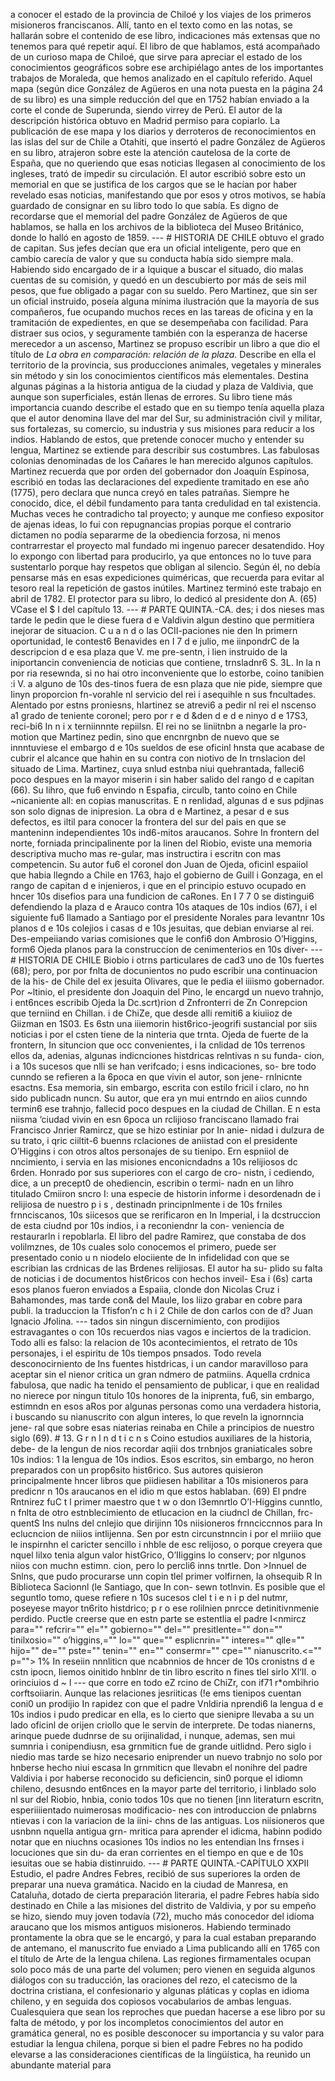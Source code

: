 a conocer el estado de la provincia de Chiloé y los viajes de los primeros misioneros franciscanos. Allí, tanto en el texto como en las notas, se hallarán sobre el contenido de ese libro, indicaciones más extensas que no tenemos para qué repetir aquí. El libro de que hablamos, está acompañado de un curioso mapa de Chiloé, que sirve para apreciar el estado de los conocimientos geográficos sobre ese archipiélago antes de los importantes trabajos de Moraleda, que hemos analizado en el capítulo referido. Aquel mapa (según dice González de Agüeros en una nota puesta en la página 24 de su libro) es una simple reducción del que en 1752 habían enviado a la corte el conde de Superunda, siendo virrey de Perú. El autor de la descripción histórica obtuvo en Madrid permiso para copiarlo. La publicación de ese mapa y los diarios y derroteros de reconocimientos en las islas del sur de Chile a Otahiti, que insertó el padre González de Agüeros en su libro, atrajeron sobre este la atención cautelosa de la corte de España, que no queriendo que esas noticias llegasen al conocimiento de los ingleses, trató de impedir su circulación. El autor escribió sobre esto un memorial en que se justifica de los cargos que se le hacían por haber revelado esas noticias, manifestando que por esos y otros motivos, se había guardado de consignar en su libro todo lo que sabía. Es digno de recordarse que el memorial del padre González de Agüeros de que hablamos, se halla en los archivos de la biblioteca del Museo Británico, donde lo halló en agosto de 1859. --- # HISTORIA DE CHILE obtuvo el grado de capitan. Sus jefes decían que era un oficial inteligente, pero que en cambio carecía de valor y que su conducta había sido siempre mala. Habiendo sido encargado de ir a Iquique a buscar el situado, dio malas cuentas de su comisión, y quedó en un descubierto por más de seis mil pesos, que fue obligado a pagar con su sueldo. Pero Martinez, que sin ser un oficial instruido, poseía alguna mínima ilustración que la mayoría de sus compañeros, fue ocupando muchos reces en las tareas de oficina y en la tramitación de expedientes, en que se desempeñaba con facilidad. Para distraer sus ocios, y seguramente también con la esperanza de hacerse merecedor a un ascenso, Martinez se propuso escribir un libro a que dio el título de *La obra en comparación: relación de la plaza*. Describe en ella el territorio de la provincia, sus producciones animales, vegetales y minerales sin método y sin los conocimientos científicos más elementales. Destina algunas páginas a la historia antigua de la ciudad y plaza de Valdivia, que aunque son superficiales, están llenas de errores. Su libro tiene más importancia cuando describe el estado que en su tiempo tenía aquella plaza que el autor denomina llave del mar del Sur, su administración civil y militar, sus fortalezas, su comercio, su industria y sus misiones para reducir a los indios. Hablando de estos, que pretende conocer mucho y entender su lengua, Martinez se extiende para describir sus costumbres. Las fabulosas colonias denominadas de los Cañares le han merecido algunos capítulos. Martinez recuerda que por orden del gobernador don Joaquín Espinosa, escribió en todas las declaraciones del expediente tramitado en ese año (1775), pero declara que nunca creyó en tales patrañas. Siempre he conocido, dice, el débil fundamento para tanta credulidad en tal existencia. Muchas veces he contradicho tal proyecto; y aunque me confieso expositor de ajenas ideas, lo fui con repugnancias propias porque el contrario dictamen no podía separarme de la obediencia forzosa, ni menos contrarrestar el proyecto mal fundado mi ingenuo parecer desatendido. Hoy lo expongo con libertad para producirlo, ya que entonces no lo tuve para sustentarlo porque hay respetos que obligan al silencio. Según él, no debía pensarse más en esas expediciones quiméricas, que recuerda para evitar al tesoro real la repetición de gastos inútiles. Martinez terminó este trabajo en abril de 1782. El protector para su libro, lo dedicó al presidente don A. (65) VCase el $ I del capítulo 13. --- # PARTE QUINTA.-CA. des; i dos nieses mas tarde le pedin que le diese fuera d e Valdivin algun destino que permitiera inejorar de situacion. C u a n d o las OCII-paciones nie den In primern oportunidad, le contest6 Benavides en I 7 d e julio, me iinpondrC de la descripcion d e esa plaza que V. me pre-sentn, i lien instruido de la iniportancin conveniencia de noticias que contiene, trnsladnr6 S. 3L. In la n por ria resewnda, si no hai otro inconveniente que lo estorbe, coino tanibien :i V. a alguno de 10s des-tinos fuera de esn plaza que nie pide, siempre que Iinyn proporcion fn-vorahle nl servicio del rei i asequihle n sus fncultades. Alentado por estns proniesns, hIartinez se atrevi6 a pedir nl rei el nscenso a1 grado de teniente coronel; pero por r e d &#x26;den d e d e ninyo d e 17S3, reci-bi6 In n i x terniinnnte repiilsn. El rei no se liniitnbn a negarle la pro-motion que Martinez pedin, sino que encnrgnbn de nuevo que se innntuviese el embargo d e 10s sueldos de ese oficinl hnsta que acabase de cubrir el alcance que hahin en su contra con niotivo de In trnslacion del situado de Lima. Martinez, cuya snlud estnba niui quehrantada, falleci6 poco despues en la mayor miserin i sin haber salido del rango d e capitan (66). Su lihro, que fu6 envindo n Espafia, circulb, tanto coino en Chile ~nicaniente all: en copias manuscritas. E n renlidad, algunas d e sus pdjinas son solo dignas de inipresion. La obra d e Martinez, a pesar d e sus defectos, es iltil para conocer la frontera del sur del pais en que se manteninn independientes 10s ind6-mitos araucanos. Sohre In frontern del norte, forniada principalinente por la linen del Riobio, eviste una memoria descriptiva mucho mas re-gular, mas instructira i escritn con mas competencin. Su autor fu6 el coronel don Juan de Ojeda, oficinl espaiiol que habia llegndo a Chile en 1763, hajo el gobierno de Guill i Gonzaga, en el rango de capitan d e injenieros, i que en el principio estuvo ocupado en hncer 10s disefios para una fundicion de caRones. En I 7 7 0 se distingui6 defendiendo la plaza d e Arauco contra 10s ataques de 10s indios (67), i el siguiente fu6 llamado a Santiago por el presidente Norales para levantnr 10s planos d e 10s colejios i casas d e 10s jesuitas, que debian enviarse al rei. Des-empeiiando varias comisiones que le confi6 don Ambrosio O’Higgins, form6 Ojeda planos para la construccion de cenimenterios en 10s diver- --- # HISTORIA DE CHILE Biobio i otrns particulares de cad3 uno de 10s fuertes (68); pero, por por fnlta de docunientos no pudo escribir una continuacion de la his- de Chile del ex jesuita Olivares, que le pedia el iiiismo gobernador. Por ~ltinio, el presidente don Joaquin del Pino, le encargd un nuevo trahnjo, i ent6nces escribib Ojeda la Dc.scrt)rion d Znfronterri de Zn Conrepcion que terniind en Chillan. i de ChiZe, que desde alli remiti6 a kiuiioz de Giizman en 1S03. Es 6stn una iiiemorin hist6rico-jeogrifi sustancial por siis noticias i por el csten tiene de la ninteria que trnta. Ojeda de fuerte de la frontern, In situncion que occ convenientes, i la cnlidad de 10s terrenos ellos da, adenias, algunas indicnciones histdricas relntivas n su funda- cion, i a 10s sucesos que nlli se han verifcado; i esns indicaciones, so- bre todo cunndo se refieren a la 6poca en que vivin el autor, son jene- rnlnicnte esactns. Esa memoria, sin embargo, escrita con estilo fricil i claro, no hn sido publicadn nuncn. Su autor, que era yn mui entrndo en aiios cunndo termin6 ese trahnjo, fallecid poco despues en la ciudad de Chillan. E n esta niisma ‘ciudad vivin en esn 6poca un rclijioso franciscano llamado frai Francisco Jnrier Ramircz, que se hizo estiniar por In anie- nidad i dulzura de su trato, i qric ciiltit-6 buenns rclaciones de aniistad con el presidente O’Higgins i con otros altos personajes de su tienipo. Ern espniiol de nncimiento, i servia en las misiones enconicndadns a 10s relijiosos dc 6rden. Honrado por sus superiores con el cargo de cro- nistn, i cediendo, dice, a un precept0 de ohediencin, escribin o termi- nadn en un lihro titulado Cmiiron sncro I: una especie de historin informe i desordenadn de i relijiosa de nuestro p i s , destinadn principnlmente i de 10s frniles frnnciscanos, 10s siicesos que se rerificaron en In Imperial, i la dcstruccion de esta ciudnd por 10s indios, i a reconiendnr la con- veniencia de restaurarln i repoblarla. El libro del padre Ramirez, que constaba de dos volilmznes, de 10s cuales solo conocemos el primero, puede ser presentado conio u n niodelo elociiente de In infidelidad con que se escribian las crdnicas de las Brdenes relijiosas. El autor ha su- plido su falta de noticias i de documentos hist6ricos con hechos inveil- Esa i (6s) carta esos planos fueron enviados a Espaiia, clonde don Nicolas Cruz i Bahamondes, mas tarde con&#x26; del Maule, Ios liizo grabar en cobre para publi. la traduccion la Tfisfon’n c h i 2 Chile de don carlos con de d? Juan Ignacio Jfolina. --- tados sin ningun discernimiento, con prodijios estravagantes o con 10s recuerdos nias vagos e inciertos de la tradicion. Todo alli es falso: la relacion de 10s acontecimientos, el retrato de 10s personajes, i el espiritu de 10s tiempos pnsados. Todo revela desconocirniento de Ins fuentes histdricas, i un candor maravilloso para aceptar sin el nienor critica un gran ndmero de patmiins. Aquella crdnica fabulosa, que nadic ha tenido el pensamiento de publicar, i que en realidad no nierece por ningun titulo 10s honores de la iniprenta, fu6, sin embargo, estimndn en esos aRos por algunas personas como una verdadera historia, i buscando su nianuscrito con algun interes, lo que reveln la ignornncia jene- ral que sobre esas niaterias reinaba en Chile a principios de nuestro siglo (69). # 13. G r n l n d t i c n s Coino estudios auxiliares de la historia, debe- de la lengun de nios recordar aqiii dos trnbnjos graniaticales sobre 10s indios: 1 la lengua de 10s indios. Esos escritos, sin embargo, no heron preparados con un prop6sito hist6rico. Sus autores quisieron principalmente hncer libros que piidiesen habilitar a 10s misioneros para predicnr n 10s araucanos en el idio m que estos hablaban. (69) El pndre Rntnirez fuC t l primer maestro que t w o don I3emnrtlo O’I-Higgins cunntlo, n fnlta de otro estnblecimiento de etlucacion en la ciudncl de Chillan, frc- quentS Ins nulns del cnlejio que dirijinn 10s niisioneros frnnciccnnos para In eclucncion de niiios intlijenna. Sen por estn circunstnncin i por el mriiio que le inspirnhn el caricter sencillo i nhble de esc relijoso, o porque creyera que nquel lilxo tenia algun valor histGrico, O’IIiggins lo conserv; por nlgunos niios con muchn estimn. cion, pero lo percli6 inns tnrtle. Don >Innuel de Snlns, que pudo procurarse unn copin tlel primer volfirnen, la ohsequib R In Biblioteca Sacionnl (le Santiago, que In con- sewn totlnvin. Es posible que el seguntlo tomo, quese refiere n 10s sucesos clel t i e n i p del nutmr, poseyese mayor tn6rito histdrico; p r o ese rolilnien pnrcce detinitivnmenie perdido. Puctle creerse que en estn parte se estentlia el padre I<nmircz para="" refcrir="" el="" gobierno="" del="" presitlente="" don="" tinilxosio="" o’higgins,="" lo="" que="" esplicnrin="" interes="" qlle="" hijo="" de="" pste="" tenin="" en="" consermr="" cpe="" nianuscrito.&#x3C;="" p=""> </nmircz> 1% In reseiin nnnliticn que ncabnnios de hncer de 10s cronistns d e cstn ipocn, Iiemos oinitido hnblnr de tin libro escrito n fines tlel sirlo Xl‘II. o orinciuios d ~ l --- que corre en todo eZ rcino de ChiZr, con if71 r*ombihrio corftsoiiarin. Aunque las relaciones jesriiticas (!e ems tienipos cuentan coni0 un prodijio In rapidez con que el padre Vnldiria nprendi6 la lengua d e 10s indios i pudo predicar en ella, es lo cierto que sienipre llevaba a su un lado oficinl de orijen criollo que le servin de interprete. De todas nianerns, arinque puede dudnrse de su orijinalidad, i nunque, ademas, sen mui sumnria i conipendiusn, esa grnmiticn fue de grande uitlidnd. Pero siglo i niedio mas tarde se hizo necesario eniprender un nuevo trabnjo no solo por hnberse hecho niui escasa In grnmiticn que llevabn el nonihre del padre Valdivia i por haberse reconocido su deficiencin, sin0 porque el idiomn chileno, desusndo ent6nces en la mayor parte del territorio, i linblado solo nl sur del Riobio, hnbia, conio todos 10s que no tienen [inn literaturn escritn, esperiiiientado nuimerosas modificacio- nes con introduccion de pnlabrns ntievas i con la variacion de la iini- chns de las antiguas. Los niisioneros que usnbnn nquella antigua grn- mritica para aprender el idicma, habinn podido notar que en niuchns ocasiones 10s indios no les entendian Ins frnses i locuciones que sin du- da eran corrientes en el tiempo en que e de 10s iesuitas oue se habia distinruido. --- # PARTE QUINTA.-CAPÍTULO XXPII Estudio, el padre Andres Febres, recibió de sus superiores la orden de preparar una nueva gramática. Nacido en la ciudad de Manresa, en Cataluña, dotado de cierta preparación literaria, el padre Febres había sido destinado en Chile a las misiones del distrito de Valdivia, y por su empeño se hizo, siendo muy joven todavía (72), mucho más conocedor del idioma araucano que los mismos antiguos misioneros. Habiendo terminado prontamente la obra que se le encargó, y para la cual estaban preparando de antemano, el manuscrito fue enviado a Lima publicando allí en 1765 con el título de Arte de la lengua chilena. Las regiones firmamentales ocupan solo poco más de una parte del volumen; pero vienen en seguida algunos diálogos con su traducción, las oraciones del rezo, el catecismo de la doctrina cristiana, el confesionario y algunas pláticas y coplas en idioma chileno, y en seguida dos copiosos vocabularios de ambas lenguas. Cualesquiera que sean los reproches que puedan hacerse a ese libro por su falta de método, y por los incompletos conocimientos del autor en gramática general, no es posible desconocer su importancia y su valor para estudiar la lengua chilena, porque si bien el padre Febres no ha podido elevarse a las consideraciones científicas de la lingüística, ha reunido un abundante material para